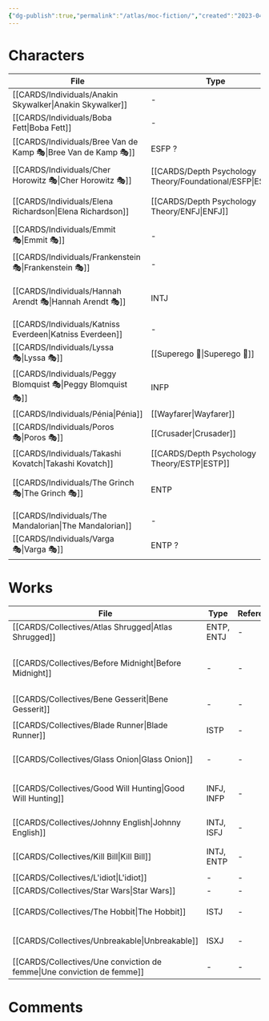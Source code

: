 ```yaml
---
{"dg-publish":true,"permalink":"/atlas/moc-fiction/","created":"2023-04-19T17:29:47.405+02:00","updated":"2023-04-21T22:04:31.427+02:00"}
---
```



# Characters 
| File                                                              | Type                                                         | Reference                                                                                                                          | Tag                                                |
| ----------------------------------------------------------------- | ------------------------------------------------------------ | ---------------------------------------------------------------------------------------------------------------------------------- | -------------------------------------------------- |
| [[CARDS/Individuals/Anakin Skywalker\|Anakin Skywalker]]       | \-                                                           | \-                                                                                                                                 | <ul></ul>                                          |
| [[CARDS/Individuals/Boba Fett\|Boba Fett]]                     | \-                                                           | [Typing Boba Fett \| C.S. Joseph](https://csjoseph.life/typing-boba-fett/)                                                         | <ul></ul>                                          |
| [[CARDS/Individuals/Bree Van de Kamp 🎭\|Bree Van de Kamp 🎭]] | ESFP ?                                                       | [Desperate Housewives - Wikipedia](https://en.wikipedia.org/wiki/Desperate_Housewives)                                             | <ul><li>#series</li></ul>                          |
| [[CARDS/Individuals/Cher Horowitz 🎭\|Cher Horowitz 🎭]]       | [[CARDS/Depth Psychology Theory/Foundational/ESFP\|ESFP]] | [Clueless - Wikipedia](https://en.wikipedia.org/wiki/Clueless)                                                                     | <ul></ul>                                          |
| [[CARDS/Individuals/Elena Richardson\|Elena Richardson]]       | [[CARDS/Depth Psychology Theory/ENFJ\|ENFJ]]              | [[CARDS/Collectives/Little Fires everywhere\|Little Fires everywhere]]                                                          | <ul></ul>                                          |
| [[CARDS/Individuals/Emmit 🎭\|Emmit 🎭]]                       | \-                                                           | [Fargo (TV series) - Wikipedia](https://en.wikipedia.org/wiki/Fargo_(TV_series))                                                   | <ul></ul>                                          |
| [[CARDS/Individuals/Frankenstein 🎭\|Frankenstein 🎭]]         | \-                                                           | [Frankenstein (1931 film) - Wikipedia](https://en.wikipedia.org/wiki/Frankenstein_(1931_film))                                     | <ul><li>#movie</li></ul>                           |
| [[CARDS/Individuals/Hannah Arendt 🎭\|Hannah Arendt 🎭]]       | INTJ                                                         | [Hannah Arendt (film) - Wikipedia](https://en.wikipedia.org/wiki/Hannah_Arendt_(film))                                             | <ul><li>#on/philosophy</li><li>#examples</li></ul> |
| [[CARDS/Individuals/Katniss Everdeen\|Katniss Everdeen]]       | \-                                                           | \-                                                                                                                                 | <ul></ul>                                          |
| [[CARDS/Individuals/Lyssa 🎭\|Lyssa 🎭]]                       | [[Superego 👹\|Superego 👹]]                                 | Greek Mythology                                                                                                                    | <ul></ul>                                          |
| [[CARDS/Individuals/Peggy Blomquist 🎭\|Peggy Blomquist 🎭]]   | INFP                                                         | [Fargo (TV series) - Wikipedia](https://en.wikipedia.org/wiki/Fargo_(TV_series))                                                   | <ul></ul>                                          |
| [[CARDS/Individuals/Pénia\|Pénia]]                             | [[Wayfarer\|Wayfarer]]                                       | Greek Mythology                                                                                                                    | <ul></ul>                                          |
| [[CARDS/Individuals/Poros 🎭\|Poros 🎭]]                       | [[Crusader\|Crusader]]                                       | Greek Mythology                                                                                                                    | <ul></ul>                                          |
| [[CARDS/Individuals/Takashi Kovatch\|Takashi Kovatch]]         | [[CARDS/Depth Psychology Theory/ESTP\|ESTP]]              | \-                                                                                                                                 | <ul></ul>                                          |
| [[CARDS/Individuals/The Grinch 🎭\|The Grinch 🎭]]             | ENTP                                                         | [How the Grinch Stole Christmas (2000 film) - Wikipedia](https://en.wikipedia.org/wiki/How_the_Grinch_Stole_Christmas_(2000_film)) | <ul><li>#to/publish</li><li>#examples</li></ul>    |
| [[CARDS/Individuals/The Mandalorian\|The Mandalorian]]         | \-                                                           | [What type is the Mandalorian \| C..S Joseph](https://csjoseph.life/what-type-is-the-mandalorian/)                                 | <ul></ul>                                          |
| [[CARDS/Individuals/Varga 🎭\|Varga 🎭]]                       | ENTP ?                                                       | [Fargo (TV series) - Wikipedia](https://en.wikipedia.org/wiki/Fargo_(TV_series))                                                   | <ul></ul>                                          |


# Works 

| File                                                                      | Type       | Reference | Tag                                                            |
| ------------------------------------------------------------------------- | ---------- | --------- | -------------------------------------------------------------- |
| [[CARDS/Collectives/Atlas Shrugged\|Atlas Shrugged]]                   | ENTP, ENTJ | \-        | <ul></ul>                                                      |
| [[CARDS/Collectives/Before Midnight\|Before Midnight]]                 | \-         | \-        | <ul><li>#Heart</li><li>#to/publish</li><li>#examples</li></ul> |
| [[CARDS/Collectives/Bene Gesserit\|Bene Gesserit]]                     | \-         | \-        | <ul></ul>                                                      |
| [[CARDS/Collectives/Blade Runner\|Blade Runner]]                       | ISTP       | \-        | <ul><li>#examples</li></ul>                                    |
| [[CARDS/Collectives/Glass Onion\|Glass Onion]]                         | \-         | \-        | <ul><li>#interest</li></ul>                                    |
| [[CARDS/Collectives/Good Will Hunting\|Good Will Hunting]]             | INFJ, INFP | \-        | <ul><li>#on/education</li><li>#examples</li></ul>              |
| [[CARDS/Collectives/Johnny English\|Johnny English]]                   | INTJ, ISFJ | \-        | <ul><li>#examples</li></ul>                                    |
| [[CARDS/Collectives/Kill Bill\|Kill Bill]]                             | INTJ, ENTP | \-        | <ul><li>#examples</li></ul>                                    |
| [[CARDS/Collectives/L'idiot\|L'idiot]]                                 | \-         | \-        | <ul></ul>                                                      |
| [[CARDS/Collectives/Star Wars\|Star Wars]]                             | \-         | \-        | <ul></ul>                                                      |
| [[CARDS/Collectives/The Hobbit\|The Hobbit]]                           | ISTJ       | \-        | <ul><li>#examples</li></ul>                                    |
| [[CARDS/Collectives/Unbreakable\|Unbreakable]]                         | ISXJ       | \-        | <ul><li>#examples</li></ul>                                    |
| [[CARDS/Collectives/Une conviction de femme\|Une conviction de femme]] | \-         | \-        | <ul></ul>                                                      |




# Comments 
<script src="https://utteranc.es/client.js"
        repo="Heart4sides/Comment_Section"
        issue-term="pathname"
        theme="gruvbox-dark"
        crossorigin="anonymous"
        async>
</script>